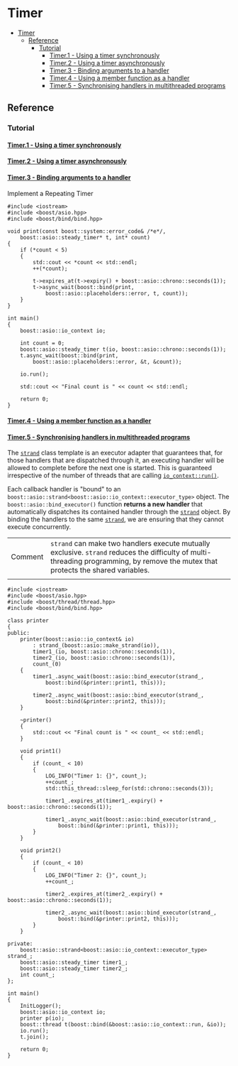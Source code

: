 # Timer

- [Timer](#timer)
  - [Reference](#reference)
    - [Tutorial](#tutorial)
      - [Timer.1 - Using a timer synchronously](#timer1---using-a-timer-synchronously)
      - [Timer.2 - Using a timer asynchronously](#timer2---using-a-timer-asynchronously)
      - [Timer.3 - Binding arguments to a handler](#timer3---binding-arguments-to-a-handler)
      - [Timer.4 - Using a member function as a handler](#timer4---using-a-member-function-as-a-handler)
      - [Timer.5 - Synchronising handlers in multithreaded programs](#timer5---synchronising-handlers-in-multithreaded-programs)

## Reference

### Tutorial

#### [Timer.1 - Using a timer synchronously](https://www.boost.org/doc/libs/1_73_0/doc/html/boost_asio/tutorial/tuttimer1.html)

#### [Timer.2 - Using a timer asynchronously](https://www.boost.org/doc/libs/1_73_0/doc/html/boost_asio/tutorial/tuttimer2.html)

#### [Timer.3 - Binding arguments to a handler](https://www.boost.org/doc/libs/1_73_0/doc/html/boost_asio/tutorial/tuttimer3.html)

Implement a Repeating Timer

    #include <iostream>
    #include <boost/asio.hpp>
    #include <boost/bind/bind.hpp>
    
    void print(const boost::system::error_code& /*e*/,
        boost::asio::steady_timer* t, int* count)
    {
        if (*count < 5)
        {
            std::cout << *count << std::endl;
            ++(*count);
    
            t->expires_at(t->expiry() + boost::asio::chrono::seconds(1));
            t->async_wait(boost::bind(print,
                boost::asio::placeholders::error, t, count));
        }
    }
    
    int main()
    {
        boost::asio::io_context io;
    
        int count = 0;
        boost::asio::steady_timer t(io, boost::asio::chrono::seconds(1));
        t.async_wait(boost::bind(print,
            boost::asio::placeholders::error, &t, &count));
    
        io.run();
    
        std::cout << "Final count is " << count << std::endl;
    
        return 0;
    }

#### [Timer.4 - Using a member function as a handler](https://www.boost.org/doc/libs/1_73_0/doc/html/boost_asio/tutorial/tuttimer4.html)

#### [Timer.5 - Synchronising handlers in multithreaded programs](https://www.boost.org/doc/libs/1_73_0/doc/html/boost_asio/tutorial/tuttimer5.html)

The [`strand`](https://www.boost.org/doc/libs/1_73_0/doc/html/boost_asio/reference/strand.html) class template is an executor adapter that guarantees that, for those handlers that are dispatched through it, an executing handler will be allowed to complete before the next one is started. This is guaranteed irrespective of the number of threads that are calling [`io_context::run()`](https://www.boost.org/doc/libs/1_73_0/doc/html/boost_asio/reference/io_context/run.html).

Each callback handler is "bound" to an `boost::asio::strand<boost::asio::io_context::executor_type>` object. The `boost::asio::bind_executor()` function **returns a new handler** that automatically dispatches its contained handler through the [`strand`](https://www.boost.org/doc/libs/1_73_0/doc/html/boost_asio/reference/strand.html) object. By binding the handlers to the same [`strand`](https://www.boost.org/doc/libs/1_73_0/doc/html/boost_asio/reference/strand.html), we are ensuring that they cannot execute concurrently.

|||
|-|-|
Comment| `strand` can make two handlers execute mutually exclusive. `strand` reduces the difficulty of multi-threading programming, by remove the mutex that protects the shared variables.
|||

    #include <iostream>
    #include <boost/asio.hpp>
    #include <boost/thread/thread.hpp>
    #include <boost/bind/bind.hpp>

    class printer
    {
    public:
        printer(boost::asio::io_context& io)
            : strand_(boost::asio::make_strand(io)),
            timer1_(io, boost::asio::chrono::seconds(1)),
            timer2_(io, boost::asio::chrono::seconds(1)),
            count_(0)
        {
            timer1_.async_wait(boost::asio::bind_executor(strand_,
                boost::bind(&printer::print1, this)));

            timer2_.async_wait(boost::asio::bind_executor(strand_,
                boost::bind(&printer::print2, this)));
        }

        ~printer()
        {
            std::cout << "Final count is " << count_ << std::endl;
        }

        void print1()
        {
            if (count_ < 10)
            {
                LOG_INFO("Timer 1: {}", count_);
                ++count_;
                std::this_thread::sleep_for(std::chrono::seconds(3));

                timer1_.expires_at(timer1_.expiry() + boost::asio::chrono::seconds(1));

                timer1_.async_wait(boost::asio::bind_executor(strand_,
                    boost::bind(&printer::print1, this)));
            }
        }

        void print2()
        {
            if (count_ < 10)
            {
                LOG_INFO("Timer 2: {}", count_);
                ++count_;

                timer2_.expires_at(timer2_.expiry() + boost::asio::chrono::seconds(1));

                timer2_.async_wait(boost::asio::bind_executor(strand_,
                    boost::bind(&printer::print2, this)));
            }
        }

    private:
        boost::asio::strand<boost::asio::io_context::executor_type> strand_;
        boost::asio::steady_timer timer1_;
        boost::asio::steady_timer timer2_;
        int count_;
    };

    int main()
    {
        InitLogger();
        boost::asio::io_context io;
        printer p(io);
        boost::thread t(boost::bind(&boost::asio::io_context::run, &io));
        io.run();
        t.join();

        return 0;
    }
